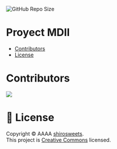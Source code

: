 ![GitHub Repo Size](https://img.shields.io/github/repo-size/shirosweets/ScienceDGArchiveTemplate)

# Proyect MDII

- [Contributors](#Contributors)
- [License](#License)


# Contributors
<a href="https://github.com/shirosweets/ScienceDGArchiveTemplate/graphs/contributors">
  <img src="https://contrib.rocks/image?repo=shirosweets/ScienceDGArchiveTemplate"/>
</a>


# 📝 License

Copyright © AAAA [shirosweets](https://github.com/shirosweets).<br />
This project is [Creative Commons](https://github.com/shirosweets/ScienceDGArchiveTemplate/blob/main/LICENSE) licensed.
